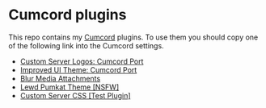 # Cumcord plugins

This repo contains my [Cumcord](https://github.com/Cumcord/Cumcord/) plugins. To use them you should copy one of the following link into the Cumcord settings.

- [Custom Server Logos: Cumcord Port](https://kckarnige.is-a.dev/cumcord-plugins/serverlogos)
- [Improved UI Theme: Cumcord Port](https://kckarnige.is-a.dev/cumcord-plugins/improvedui)
- [Blur Media Attachments](https://kckarnige.is-a.dev/cumcord-plugins/blur-media)
- [Lewd Pumkat Theme [NSFW]](https://kckarnige.is-a.dev/cumcord-plugins/kck-pumkat)
- [Custom Server CSS [Test Plugin]](https://kckarnige.is-a.dev/cumcord-plugins/servercss-concept)
